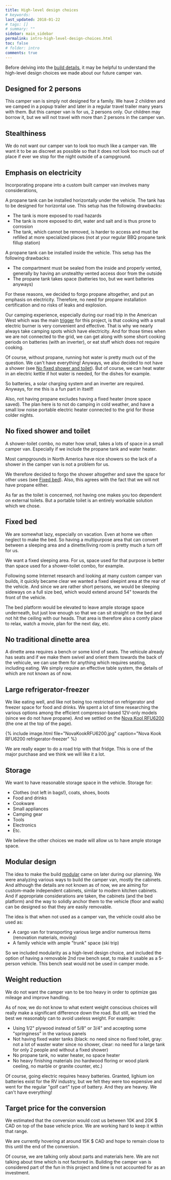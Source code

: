 ```yaml
---
title: High-level design choices 
# keywords:
last_updated: 2018-01-22
# tags: []
# summary: ""
sidebar: main_sidebar
permalink: intro-high-level-design-choices.html
toc: false
# folder: intro
comments: true
---
```


Before delving into the [build details](build-overview.html), it may be helpful to understand the high-level design choices we made about our future camper van.

Designed for 2 persons
----------------------

This camper van is simply not designed for a family. We have 2 children and we camped in a popup trailer and later in a regular travel trailer many years with them. But this camper van is for us, 2 persons only. Our children may borrow it, but we will not travel with more than 2 persons in the camper van.

Stealthiness
------------

We do not want our camper van to look too much like a camper van. We want it to be as discreet as possible so that it does not look too much out of place if ever we stop for the night outside of a campground.

Emphasis on electricity
-----------------------

Incorporating propane into a custom built camper van involves many considerations,

A propane tank can be installed horizontally under the vehicle. The tank has to be designed for horizontal use. This setup has the following drawbacks:

- The tank is more exposed to road hazards
- The tank is more exposed to dirt, water and salt and is thus prone to corrosion
- The tank, which cannot be removed, is harder to access and must be refilled at more specialized places (not at your regular BBQ propane tank fillup station)

A propane tank can be installed inside the vehicle. This setup has the following drawbacks:

- The compartment must be sealed from the inside and properly vented, generally by having an unstealthy vented access door from the outside
- The propane tank takes space (batteries too, but we want batteries anyways)

For these reasons, we decided to forgo propane altogether, and put an emphasis on electricity. Therefore, no need for propane installation certification and no risks of leaks and explosion.

Our camping experience, especially during our road trip in the American West which was the main [trigger](intro-inception.html) for this project, is that cooking with a small electric burner is very convenient and effective. That is why we nearly always take camping spots which have electricity. And for those times when we are not connected to the grid, we can get along with some short cooking periods on batteries (with an inverter), or eat stuff which does not require cooking.

Of course, without propane, running hot water is pretty much out of the question. We can't have everything! Anyways, we also decided to not have a shower (see [No fixed shower and toilet](#no-fixed-shower-toilet)). But of course, we can heat water in an electric kettle if hot water is needed, for the dishes for example.

So batteries, a solar charging system and an inverter are required. Anyways, for me this is a fun part in itself! 

Also, not having propane excludes having a fixed heater (more space saved). The plan here is to not do camping in cold weather, and have a small low noise portable electric heater connected to the grid for those colder nights.

<a name="no-fixed-shower-toilet"/>

No fixed shower and toilet
--------------------------

A shower-toilet combo, no mater how small, takes a lots of space in a small camper van. Especially if we include the propane tank and water heater.

Most campgrounds in North America have nice showers so the lack of a shower in the camper van is not a problem for us.

We therefore decided to forgo the shower altogether and save the space for other uses (see [Fixed bed](#fixed-bed)). Also, this agrees with the fact that we will not have propane either.

As far as the toilet is concerned, not having one makes you too dependent on external toilets. But a portable toilet is an entirely workable solution which we chose.

<a name="fixed-bed"/>

Fixed bed
---------

We are somewhat lazy, especially on vacation. Even at home we often neglect to make the bed. So having a multipurpose area that can convert between a sleeping area and a dinette/living room is pretty much a turn off for us.

We want a fixed sleeping area. For us, space used for that purpose is better than space used for a shower-toilet combo, for example.

Following some Internet research and looking at many custom camper van builds, it quickly became clear we wanted a fixed sleepint area at the rear of the vehicle. And since we are rather short persons, we would be sleeping sideways on a full size bed, which would extend around 54" towards the front of the vehicle.

The bed platform would be elevated to leave ample storage space underneath, but just low enough so that we can sit straight on the bed and not hit the ceiling with our heads. That area is therefore also a comfy place to relax, watch a movie, plan for the next day, etc.

No traditional dinette area
---------------------------

A dinette area requires a bench or some kind of seats. The vehicule already has seats and if we make them swivel and orient them towards the back of the vehicule, we can use them for anything which requires seating, including eating. We simply require an effective table system, the details of which are not known as of now.

Large refrigerator-freezer
--------------------------

We like eating well, and like not being too restricted on refrigerator and freezer space for food and drinks. We spent a lot of time researching the various options among the efficient compressor-based 12V-only models (since we do not have propane). And we settled on the <a href="http://www.novakool.com/products/two_doors/rfu6200_6800_8000_9000.htm" target="_blank">Nova Kool RFU6200</a> (the one at the top of the page).

{% include image.html file="NovaKookRFU6200.jpg" caption="Nova Kook RFU6200 refrigerator-freezer" %}


We are really eager to do a road trip with that fridge. This is one of the major purchase and we think we will like it a lot.

Storage
-------

We want to have reasonable storage space in the vehicle. Storage for:

- Clothes (not left in bags!), coats, shoes, boots
- Food and drinks
- Cookware
- Small appliances
- Camping gear
- Tools
- Electronics
- Etc.

We believe the other choices we made will allow us to have ample storage space.

Modular design
--------------

The idea to make the build [modular](intro-modular-build.html) came on later during our planning. We were analyzing various ways to build the camper van, mostly the cabinets. And although the details are not known as of now, we are aiming for custom-made independent cabinets, similar to modern kitchen cabinets. And if appropriate considerations are taken, the cabinets (and the bed platform) and the way to solidly anchor them to the vehicle (floor and walls) can be designed so that they are easily removable.

The idea is that when not used as a camper van, the vehicle could also be used as:

- A cargo van for transporting various large and/or numerous items (renovation materials, moving)
- A family vehicle with ample "trunk" space (ski trip)

So we included modularity as a high-level design choice, and included the option of having a removable 2nd row bench seat, to make it usable as a 5-person vehicle. This bench seat would not be used in camper mode.

Weight reduction
----------------

We do not want the camper van to be too heavy in order to optimize gas mileage and improve handling.

As of now, we do not know to what extent weight conscious choices will really make a significant difference down the road. But still, we tried the best we reasonably can to avoid useless weight. For example:

- Using 1/2" plywood instead of 5/8" or 3/4" and accepting some "springiness" in the various panels
- Not having fixed water tanks (black: no need since no fixed toilet, gray: not a lot of waster water since no shower, clear: no need for a large tank for only 2 people and without a fixed shower)
- No propane tank, no water heater, no space heater
- No heavy finishing materials (no hardwood floring or wood plank ceeling, no marble or granite counter, etc.)

Of course, going electric requires heavy batteries. Granted, lighium ion batteries exist for the RV industry, but we felt they were too expensive and went for the regular "golf cart" type of battery. And they are heavey. We can't have everything! 

Target price for the conversion
-------------------------------

We estimated that the conversion would cost us between 10K and 20K $ CAD on top of the base vehicle price. We are working hard to keep it within that range.

We are currently hovering at around 15K $ CAD and hope to remain close to this until the end of the conversion.

Of course, we are talking only about parts and materials here. We are not talking about time which is not factored in. Building the camper van is considered part of the fun in this project and time is not accounted for as an investment.
